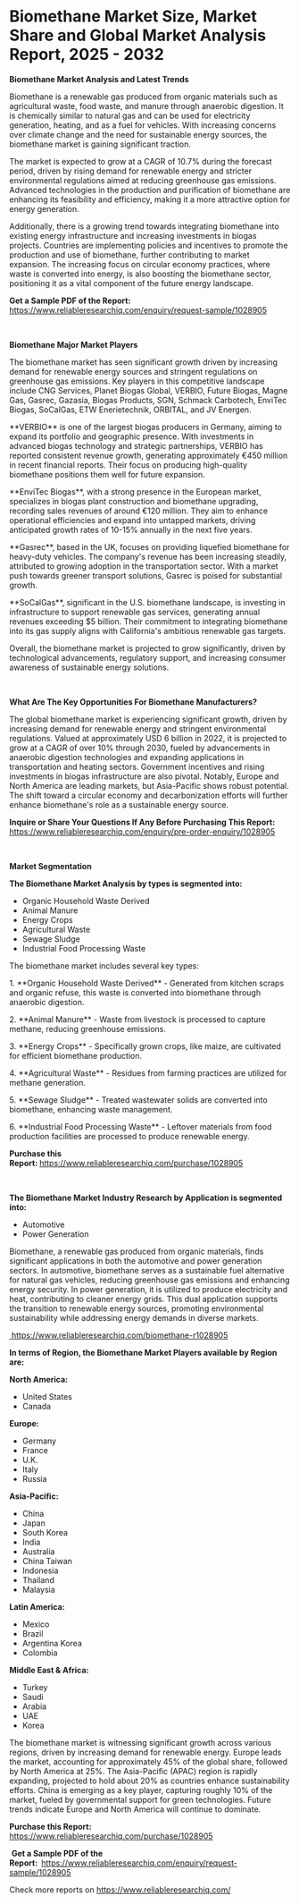 <p><h1>Biomethane Market Size, Market Share and Global Market Analysis Report, 2025 - 2032</h1></p><p><strong>Biomethane Market Analysis and Latest Trends</strong></p>
<p><p>Biomethane is a renewable gas produced from organic materials such as agricultural waste, food waste, and manure through anaerobic digestion. It is chemically similar to natural gas and can be used for electricity generation, heating, and as a fuel for vehicles. With increasing concerns over climate change and the need for sustainable energy sources, the biomethane market is gaining significant traction.</p><p>The market is expected to grow at a CAGR of 10.7% during the forecast period, driven by rising demand for renewable energy and stricter environmental regulations aimed at reducing greenhouse gas emissions. Advanced technologies in the production and purification of biomethane are enhancing its feasibility and efficiency, making it a more attractive option for energy generation.</p><p>Additionally, there is a growing trend towards integrating biomethane into existing energy infrastructure and increasing investments in biogas projects. Countries are implementing policies and incentives to promote the production and use of biomethane, further contributing to market expansion. The increasing focus on circular economy practices, where waste is converted into energy, is also boosting the biomethane sector, positioning it as a vital component of the future energy landscape.</p></p>
<p><strong>Get a Sample PDF of the Report:&nbsp;</strong> <a href="https://www.reliableresearchiq.com/enquiry/request-sample/1028905?utm_campaign=3542&utm_medium=2&utm_source=Github&utm_content=ia&utm_term=21032025&utm_id=biomethane">https://www.reliableresearchiq.com/enquiry/request-sample/1028905</a></p>
<p>&nbsp;</p>
<p><strong>Biomethane Major Market Players</strong></p>
<p><p>The biomethane market has seen significant growth driven by increasing demand for renewable energy sources and stringent regulations on greenhouse gas emissions. Key players in this competitive landscape include CNG Services, Planet Biogas Global, VERBIO, Future Biogas, Magne Gas, Gasrec, Gazasia, Biogas Products, SGN, Schmack Carbotech, EnviTec Biogas, SoCalGas, ETW Enerietechnik, ORBITAL, and JV Energen.</p><p>**VERBIO** is one of the largest biogas producers in Germany, aiming to expand its portfolio and geographic presence. With investments in advanced biogas technology and strategic partnerships, VERBIO has reported consistent revenue growth, generating approximately €450 million in recent financial reports. Their focus on producing high-quality biomethane positions them well for future expansion.</p><p>**EnviTec Biogas**, with a strong presence in the European market, specializes in biogas plant construction and biomethane upgrading, recording sales revenues of around €120 million. They aim to enhance operational efficiencies and expand into untapped markets, driving anticipated growth rates of 10-15% annually in the next five years.</p><p>**Gasrec**, based in the UK, focuses on providing liquefied biomethane for heavy-duty vehicles. The company's revenue has been increasing steadily, attributed to growing adoption in the transportation sector. With a market push towards greener transport solutions, Gasrec is poised for substantial growth.</p><p>**SoCalGas**, significant in the U.S. biomethane landscape, is investing in infrastructure to support renewable gas services, generating annual revenues exceeding $5 billion. Their commitment to integrating biomethane into its gas supply aligns with California's ambitious renewable gas targets.</p><p>Overall, the biomethane market is projected to grow significantly, driven by technological advancements, regulatory support, and increasing consumer awareness of sustainable energy solutions.</p></p>
<p>&nbsp;</p>
<p><strong>What Are The Key Opportunities For Biomethane Manufacturers?</strong></p>
<p><p>The global biomethane market is experiencing significant growth, driven by increasing demand for renewable energy and stringent environmental regulations. Valued at approximately USD 6 billion in 2022, it is projected to grow at a CAGR of over 10% through 2030, fueled by advancements in anaerobic digestion technologies and expanding applications in transportation and heating sectors. Government incentives and rising investments in biogas infrastructure are also pivotal. Notably, Europe and North America are leading markets, but Asia-Pacific shows robust potential. The shift toward a circular economy and decarbonization efforts will further enhance biomethane's role as a sustainable energy source.</p></p>
<p><strong>Inquire or Share Your Questions If Any Before Purchasing This Report:</strong> <a href="https://www.reliableresearchiq.com/enquiry/pre-order-enquiry/1028905?utm_campaign=3542&utm_medium=2&utm_source=Github&utm_content=ia&utm_term=21032025&utm_id=biomethane">https://www.reliableresearchiq.com/enquiry/pre-order-enquiry/1028905</a></p>
<p>&nbsp;</p>
<p><strong>Market Segmentation</strong></p>
<p><strong>The Biomethane Market Analysis by types is segmented into:</strong></p>
<p><ul><li>Organic Household Waste Derived</li><li>Animal Manure</li><li>Energy Crops</li><li>Agricultural Waste</li><li>Sewage Sludge</li><li>Industrial Food Processing Waste</li></ul></p>
<p><p>The biomethane market includes several key types: </p><p>1. **Organic Household Waste Derived** - Generated from kitchen scraps and organic refuse, this waste is converted into biomethane through anaerobic digestion. </p><p>2. **Animal Manure** - Waste from livestock is processed to capture methane, reducing greenhouse emissions. </p><p>3. **Energy Crops** - Specifically grown crops, like maize, are cultivated for efficient biomethane production. </p><p>4. **Agricultural Waste** - Residues from farming practices are utilized for methane generation. </p><p>5. **Sewage Sludge** - Treated wastewater solids are converted into biomethane, enhancing waste management. </p><p>6. **Industrial Food Processing Waste** - Leftover materials from food production facilities are processed to produce renewable energy.</p></p>
<p><strong>Purchase this Report:&nbsp;</strong><a href="https://www.reliableresearchiq.com/purchase/1028905?utm_campaign=3542&utm_medium=2&utm_source=Github&utm_content=ia&utm_term=21032025&utm_id=biomethane">https://www.reliableresearchiq.com/purchase/1028905</a></p>
<p>&nbsp;</p>
<p><strong>The Biomethane Market Industry Research by Application is segmented into:</strong></p>
<p><ul><li>Automotive</li><li>Power Generation</li></ul></p>
<p><p>Biomethane, a renewable gas produced from organic materials, finds significant applications in both the automotive and power generation sectors. In automotive, biomethane serves as a sustainable fuel alternative for natural gas vehicles, reducing greenhouse gas emissions and enhancing energy security. In power generation, it is utilized to produce electricity and heat, contributing to cleaner energy grids. This dual application supports the transition to renewable energy sources, promoting environmental sustainability while addressing energy demands in diverse markets.</p></p>
<p><a href="https://www.reliableresearchiq.com/biomethane-r1028905?utm_campaign=3542&utm_medium=2&utm_source=Github&utm_content=ia&utm_term=21032025&utm_id=biomethane">&nbsp;https://www.reliableresearchiq.com/biomethane-r1028905</a></p>
<p><strong>In terms of Region, the Biomethane Market Players available by Region are:</strong></p>
<p>
    <p> <strong> North America: </strong>
        <ul>
            <li>United States</li>
            <li>Canada</li>
        </ul>
        </p> 
    <p> <strong> Europe: </strong>
        <ul>
            <li>Germany</li>
            <li>France</li>
            <li>U.K.</li>
            <li>Italy</li>
            <li>Russia</li>
        </ul>
        </p> 
    <p> <strong> Asia-Pacific: </strong>
        <ul>
            <li>China</li>
            <li>Japan</li>
            <li>South Korea</li>
            <li>India</li>
            <li>Australia</li>
            <li>China Taiwan</li>
            <li>Indonesia</li>
            <li>Thailand</li>
            <li>Malaysia</li>
        </ul>
        </p> 
    <p> <strong> Latin America: </strong>
        <ul>
            <li>Mexico</li>
            <li>Brazil</li>
            <li>Argentina Korea</li>
            <li>Colombia</li>
        </ul>
        </p> 
    <p> <strong> Middle East & Africa: </strong>
        <ul>
            <li>Turkey</li>
            <li>Saudi</li>
            <li>Arabia</li>
            <li>UAE</li>
            <li>Korea</li>
        </ul>
    </p>
    </p>
<p><p>The biomethane market is witnessing significant growth across various regions, driven by increasing demand for renewable energy. Europe leads the market, accounting for approximately 45% of the global share, followed by North America at 25%. The Asia-Pacific (APAC) region is rapidly expanding, projected to hold about 20% as countries enhance sustainability efforts. China is emerging as a key player, capturing roughly 10% of the market, fueled by governmental support for green technologies. Future trends indicate Europe and North America will continue to dominate.</p></p>
<p><strong>Purchase this Report: </strong><a href="https://www.reliableresearchiq.com/purchase/1028905?utm_campaign=3542&utm_medium=2&utm_source=Github&utm_content=ia&utm_term=21032025&utm_id=biomethane">https://www.reliableresearchiq.com/purchase/1028905</a></p>
<p>&nbsp;<strong>Get a Sample PDF of the Report:&nbsp;&nbsp;</strong><a href="https://www.reliableresearchiq.com/enquiry/request-sample/1028905?utm_campaign=3542&utm_medium=2&utm_source=Github&utm_content=ia&utm_term=21032025&utm_id=biomethane">https://www.reliableresearchiq.com/enquiry/request-sample/1028905</a></p>
<p><strong></strong></p>
<p>Check more reports on <a href="https://www.reliableresearchiq.com/?utm_campaign=3542&utm_medium=2&utm_source=Github&utm_content=ia&utm_term=21032025&utm_id=biomethane">https://www.reliableresearchiq.com/</a></p>